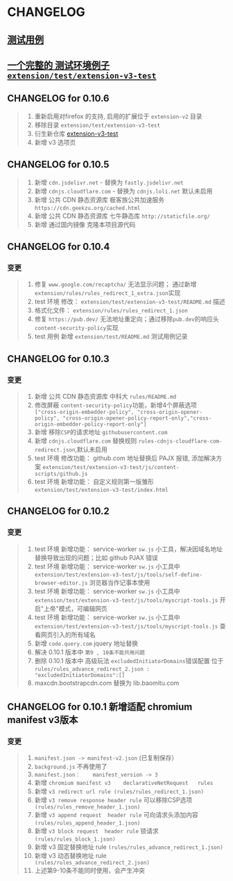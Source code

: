 # CHANGELOG

## [测试用例](/extension/test/README.md)
## [一个完整的 测试环境例子 `extension/test/extension-v3-test` ](https://github.com/jingjingxyk/extension-v3-test)

## CHANGELOG for 0.10.6
> 1. 重新启用对firefox 的支持, 启用的扩展位于 `extension-v2` 目录
> 2. 移除目录 `extension/test/extension-v3-test`
> 3. 衍生新仓库 [extension-v3-test](https://github.com/jingjingxyk/extension-v3-test)
> 4. 新增 v3 选项页

## CHANGELOG for 0.10.5
>1. 新增 `cdn.jsdelivr.net` - 替换为 `fastly.jsdelivr.net`
>2. 新增 `cdnjs.cloudflare.com` - 替换为 `cdnjs.loli.net` 默认未启用
>3. 新增 公共 CDN 静态资源库 极客族公共加速服务 `https://cdn.geekzu.org/cached.html`
>4. 新增 公共 CDN 静态资源库 七牛静态库 `http://staticfile.org/`
>5. 新增 通过国内镜像 克隆本项目源代码

## CHANGELOG for 0.10.4
### 变更
>1. 修复 `www.google.com/recaptcha/` 无法显示问题； 通过新增 `extension/rules/rules_redirect_1_extra.json`实现
>2. test 环境 修改： `extension/test/extension-v3-test/README.md` 描述
>3. 格式化文件： `extension/rules/rules_redirect_1.json`
>4. 修复 `https://pub.dev/` 无法地址重定向；通过移除`pub.dev`的响应头`content-security-policy`实现
>5. test 用例 新增 `extension/test/README.md` 测试用例记录

## CHANGELOG for 0.10.3
### 变更
>1. 新增 公共 CDN 静态资源库 中科大 `rules/README.md`
>2. 修改屏蔽 `content-security-policy`功能，新增4个屏蔽选项 ` ["cross-origin-embedder-policy", "cross-origin-opener-policy", "cross-origin-opener-policy-report-only","cross-origin-embedder-policy-report-only"]`
>3. 新增 移除`CSP`的请求地址  `githubusercontent.com`
>4. 新增 `cdnjs.cloudflare.com` 替换规则 `rules-cdnjs-cloudflare-com-redirect.json`,默认未启用
>5. test 环境 修改功能：  github.com 地址替换后 PAJX 报错,  添加解决方案 `extension/test/extension-v3-test/js/content-scripts/github.js` 
>6. test 环境 新增功能：  自定义规则第一版雏形 `extension/test/extension-v3-test/index.html`



## CHANGELOG for 0.10.2 
### 变更
>1. test 环境 新增功能： service-worker `sw.js` 小工具，解决因域名地址替换导致出现的问题；比如 github PJAX 错误
>2. test 环境 新增功能： service-worker `sw.js` 小工具中 `extension/test/extension-v3-test/js/tools/self-define-browser-editor.js` 浏览器当作记事本使用 
>3. test 环境 新增功能： service-worker `sw.js` 小工具中 `extension/test/extension-v3-test/js/tools/myscript-tools.js` 开启"上帝"模式，可编辑网页
>4. test 环境 新增功能： service-worker `sw.js` 小工具中 `extension/test/extension-v3-test/js/tools/myscript-tools.js` 查看网页引入的所有域名
>5. 新增 `code.query.com` jquery 地址替换  
>6. 解决  0.10.1  版本中 `第9 , 10条不能共用问题`
>7. 删除  0.10.1  版本中 高级玩法 `excludedInitiatorDomains`错误配置 位于 `rules/rules_advance_redirect_2.json :  "excludedInitiatorDomains":[] `
>8. maxcdn.bootstrapcdn.com 替换为 lib.baomitu.com


## CHANGELOG for 0.10.1 新增适配 chromium manifest v3版本
### 变更

>1. `manifest.json -> manifest-v2.json`  (已复制保存）
>2. `background.js`    不再使用了
>3. `manifest.json：    manifest_version -> 3`
>4. 新增  `chromium manifest v3    declarativeNetRequest   rules ` 
>5. 新增 `v3 redirect url rule (rules/rules_redirect_1.json)`
>6. 新增 `v3 remove response header rule` 可以移除CSP选项 ` (rules/rules_remove_header_1.json)`
>7. 新增 `v3 append request  header rule` 可向请求头添加内容  `(rules/rules_append_header_1.json)`
>8. 新增 `v3 block request  header rule` 锁请求  `(rules/rules_block_1.json)`
>9. 新增 v3 固定替换地址   rule  `(rules/rules_advance_redirect_1.json)`
>10. 新增 v3 动态替换地址   rule ` (rules/rules_advance_redirect_2.json)`
>11. 上述第9-10条不能同时使用，会产生冲突